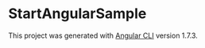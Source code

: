 # StartAngularSample

This project was generated with [Angular CLI](https://github.com/angular/angular-cli) version 1.7.3.
